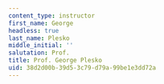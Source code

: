 ```yaml
---
content_type: instructor
first_name: George
headless: true
last_name: Plesko
middle_initial: ''
salutation: Prof.
title: Prof. George Plesko
uid: 38d2d00b-39d5-3c79-d79a-99be1e3dd72a
---
```

